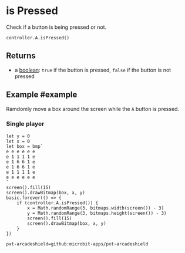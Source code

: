 # is Pressed

Check if a button is being pressed or not.

```sig
controller.A.isPressed()
```

## Returns

* a [boolean](types/boolean): `true` if the button is pressed, `false` if the button is not pressed

## Example #example

Ramdomly move a box around the screen while the ``A`` button is pressed.

### Single player

```blocks
let y = 0
let x = 0
let box = bmp`
e e e e e e
e 1 1 1 1 e
e 1 6 6 1 e
e 1 6 6 1 e
e 1 1 1 1 e
e e e e e e
`
screen().fill(15)
screen().drawBitmap(box, x, y)
basic.forever(() => {
    if (controller.A.isPressed()) {
        x = Math.randomRange(3, bitmaps.width(screen()) - 3)
        y = Math.randomRange(3, bitmaps.height(screen()) - 3)
        screen().fill(15)
        screen().drawBitmap(box, x, y)
    }
})
```


```package
pxt-arcadeshield=github:microbit-apps/pxt-arcadeshield
```
